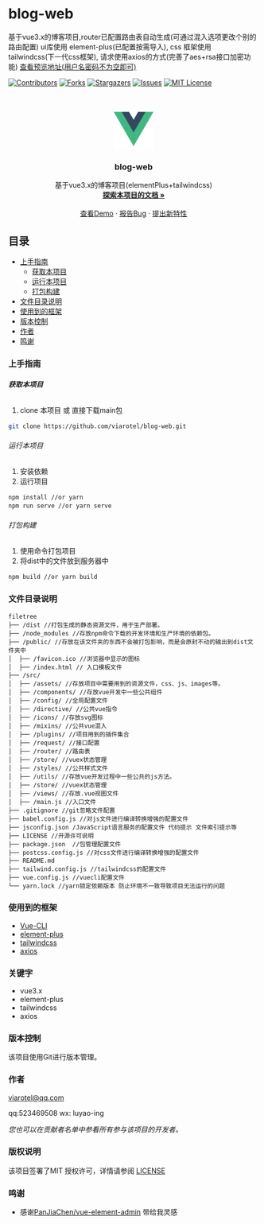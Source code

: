 # blog-web

基于vue3.x的博客项目,router已配置路由表自动生成(可通过混入选项更改个别的路由配置) ui库使用 element-plus(已配置按需导入), css 框架使用 tailwindcss(下一代css框架), 请求使用axios的方式(完善了aes+rsa接口加密功能) [查看预览地址(用户名密码不为空即可)](https://blog-web.vercel.app/)

<!-- PROJECT SHIELDS -->

[![Contributors][contributors-shield]][contributors-url]
[![Forks][forks-shield]][forks-url]
[![Stargazers][stars-shield]][stars-url]
[![Issues][issues-shield]][issues-url]
[![MIT License][license-shield]][license-url]
<!-- [![LinkedIn][linkedin-shield]][linkedin-url] -->

<!-- PROJECT LOGO -->
<br />

<p align="center">
  <a href="https://github.com/Viarotel/blog-web">
    <img src="src/assets/images/logo.png" alt="viarotel" height="80">
  </a>
  <h3 align="center">blog-web</h3>
  <p align="center">
    基于vue3.x的博客项目(elementPlus+tailwindcss)
    <br />
    <a href="https://github.com/Viarotel/blog-web" target="_self"><strong>探索本项目的文档 »</strong></a>
    <br />
    <br />
    <a href="https://blog-web.vercel.app/" target="_blank">查看Demo</a>
    ·
    <a href="https://github.com/Viarotel/blog-web/issues" target="_blank">报告Bug</a>
    ·
    <a href="https://github.com/Viarotel/blog-web/issues" target="_blank">提出新特性</a>
  </p>


## 目录

- [上手指南](#上手指南)
  - [获取本项目](#获取本项目)
  - [运行本项目](#运行本项目)
  - [打包构建](#打包构建)
- [文件目录说明](#文件目录说明)
- [使用到的框架](#使用到的框架)
- [版本控制](#版本控制)
- [作者](#作者)
- [鸣谢](#鸣谢)

### 上手指南

###### **获取本项目**

1. clone 本项目 或 直接下载main包

```sh
git clone https://github.com/viarotel/blog-web.git
```

###### 运行本项目

1. 安装依赖
2. 运行项目

```sh
npm install //or yarn
npm run serve //or yarn serve
```

###### 打包构建

1. 使用命令打包项目
2. 将dist中的文件放到服务器中

```sh
npm build //or yarn build
```

### 文件目录说明

```
filetree
├── /dist //打包生成的静态资源文件，用于生产部署。
├── /node_modules //存放npm命令下载的开发环境和生产环境的依赖包。
├── /public/ //存放在该文件夹的东西不会被打包影响，而是会原封不动的输出到dist文件夹中
│  ├── /favicon.ico //浏览器中显示的图标
│  ├── /index.html // 入口模板文件
├── /src/
│  ├── /assets/ //存放项目中需要用到的资源文件，css、js、images等。
│  ├── /components/ //存放vue开发中一些公共组件
│  ├── /config/ //全局配置文件
│  ├── /directive/ //公共vue指令
│  ├── /icons/ //存放svg图标
│  ├── /mixins/ //公共vue混入
│  ├── /plugins/ //项目用到的插件集合
│  ├── /request/ //接口配置
│  ├── /router/ //路由表
│  ├── /store/ //vuex状态管理
│  ├── /styles/ //公共样式文件
│  ├── /utils/ //存放vue开发过程中一些公共的js方法。
│  ├── /store/ //vuex状态管理
│  ├── /views/ //存放.vue视图文件
│  ├── /main.js //入口文件
├── .gitignore //git忽略文件配置
├── babel.config.js //对js文件进行编译转换增强的配置文件
├── jsconfig.json /JavaScript语言服务的配置文件 代码提示 文件索引提示等
├── LICENSE //开源许可说明
├── package.json  //包管理配置文件
├── postcss.config.js //对css文件进行编译转换增强的配置文件
├── README.md
├── tailwind.config.js //tailwindcss的配置文件
├── vue.config.js //vuecli配置文件
└── yarn.lock //yarn锁定依赖版本 防止环境不一致导致项目无法运行的问题
```

### 使用到的框架

- [Vue-CLI](https://cli.vuejs.org)
- [element-plus](https://element-plus.org/)
- [tailwindcss](https://www.tailwindcss.cn/)
- [axios](http://www.axios-js.com/)

### 关键字

- vue3.x
- element-plus
- tailwindcss
- axios

### 版本控制

该项目使用Git进行版本管理。

### 作者

viarotel@qq.com

qq:523469508 wx: luyao-ing

 *您也可以在贡献者名单中参看所有参与该项目的开发者。*

### 版权说明

该项目签署了MIT 授权许可，详情请参阅 [LICENSE](LICENSE)

### 鸣谢


- 感谢[PanJiaChen/vue-element-admin](https://github.com/PanJiaChen/vue-element-admin/) 带给我灵感

<!-- links -->

[your-project-path]:viarotel/blog-web
[contributors-shield]: https://img.shields.io/github/contributors/viarotel/blog-web.svg?style=flat-square
[contributors-url]: https://github.com/viarotel/blog-web/graphs/contributors
[forks-shield]: https://img.shields.io/github/forks/viarotel/blog-web.svg?style=flat-square
[forks-url]: https://github.com/viarotel/blog-web/network/members
[stars-shield]: https://img.shields.io/github/stars/viarotel/blog-web.svg?style=flat-square
[stars-url]: https://github.com/viarotel/blog-web/stargazers
[issues-shield]: https://img.shields.io/github/issues/viarotel/blog-web.svg?style=flat-square
[issues-url]: https://img.shields.io/github/issues/viarotel/blog-web.svg
[license-shield]: https://img.shields.io/github/license/viarotel/blog-web.svg?style=flat-square
[license-url]: https://github.com/viarotel/blog-web/blob/master/LICENSE
[linkedin-shield]: https://img.shields.io/badge/-LinkedIn-black.svg?style=flat-square&logo=linkedin&colorB=555
[linkedin-url]: https://linkedin.com/in/viarotel